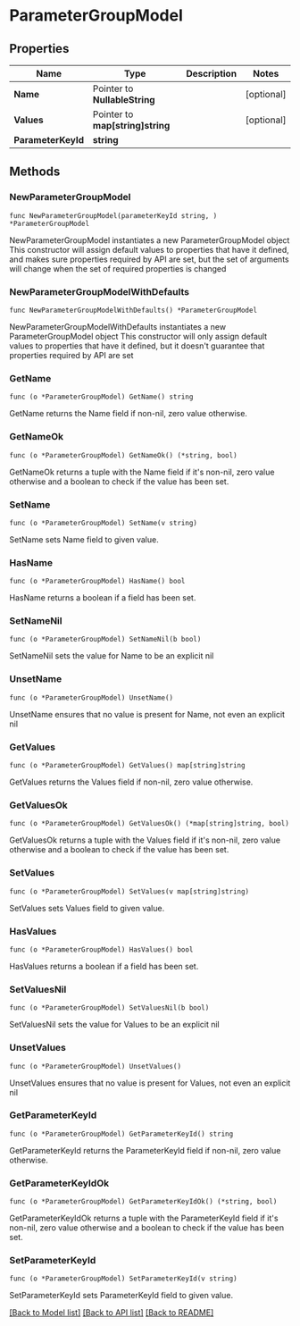 # ParameterGroupModel

## Properties

Name | Type | Description | Notes
------------ | ------------- | ------------- | -------------
**Name** | Pointer to **NullableString** |  | [optional] 
**Values** | Pointer to **map[string]string** |  | [optional] 
**ParameterKeyId** | **string** |  | 

## Methods

### NewParameterGroupModel

`func NewParameterGroupModel(parameterKeyId string, ) *ParameterGroupModel`

NewParameterGroupModel instantiates a new ParameterGroupModel object
This constructor will assign default values to properties that have it defined,
and makes sure properties required by API are set, but the set of arguments
will change when the set of required properties is changed

### NewParameterGroupModelWithDefaults

`func NewParameterGroupModelWithDefaults() *ParameterGroupModel`

NewParameterGroupModelWithDefaults instantiates a new ParameterGroupModel object
This constructor will only assign default values to properties that have it defined,
but it doesn't guarantee that properties required by API are set

### GetName

`func (o *ParameterGroupModel) GetName() string`

GetName returns the Name field if non-nil, zero value otherwise.

### GetNameOk

`func (o *ParameterGroupModel) GetNameOk() (*string, bool)`

GetNameOk returns a tuple with the Name field if it's non-nil, zero value otherwise
and a boolean to check if the value has been set.

### SetName

`func (o *ParameterGroupModel) SetName(v string)`

SetName sets Name field to given value.

### HasName

`func (o *ParameterGroupModel) HasName() bool`

HasName returns a boolean if a field has been set.

### SetNameNil

`func (o *ParameterGroupModel) SetNameNil(b bool)`

 SetNameNil sets the value for Name to be an explicit nil

### UnsetName
`func (o *ParameterGroupModel) UnsetName()`

UnsetName ensures that no value is present for Name, not even an explicit nil
### GetValues

`func (o *ParameterGroupModel) GetValues() map[string]string`

GetValues returns the Values field if non-nil, zero value otherwise.

### GetValuesOk

`func (o *ParameterGroupModel) GetValuesOk() (*map[string]string, bool)`

GetValuesOk returns a tuple with the Values field if it's non-nil, zero value otherwise
and a boolean to check if the value has been set.

### SetValues

`func (o *ParameterGroupModel) SetValues(v map[string]string)`

SetValues sets Values field to given value.

### HasValues

`func (o *ParameterGroupModel) HasValues() bool`

HasValues returns a boolean if a field has been set.

### SetValuesNil

`func (o *ParameterGroupModel) SetValuesNil(b bool)`

 SetValuesNil sets the value for Values to be an explicit nil

### UnsetValues
`func (o *ParameterGroupModel) UnsetValues()`

UnsetValues ensures that no value is present for Values, not even an explicit nil
### GetParameterKeyId

`func (o *ParameterGroupModel) GetParameterKeyId() string`

GetParameterKeyId returns the ParameterKeyId field if non-nil, zero value otherwise.

### GetParameterKeyIdOk

`func (o *ParameterGroupModel) GetParameterKeyIdOk() (*string, bool)`

GetParameterKeyIdOk returns a tuple with the ParameterKeyId field if it's non-nil, zero value otherwise
and a boolean to check if the value has been set.

### SetParameterKeyId

`func (o *ParameterGroupModel) SetParameterKeyId(v string)`

SetParameterKeyId sets ParameterKeyId field to given value.



[[Back to Model list]](../README.md#documentation-for-models) [[Back to API list]](../README.md#documentation-for-api-endpoints) [[Back to README]](../README.md)


